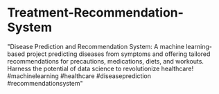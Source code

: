 # Treatment-Recommendation-System
"Disease Prediction and Recommendation System: A machine learning-based project predicting diseases from symptoms and offering tailored recommendations for precautions, medications, diets, and workouts. Harness the potential of data science to revolutionize healthcare! #machinelearning #healthcare #diseaseprediction #recommendationsystem"

